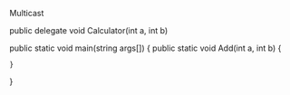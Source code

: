 Multicast 

public delegate void Calculator(int a, int b)

public static void main(string args[])
{
    public static void Add(int a, int b)
    {
        
    }
}